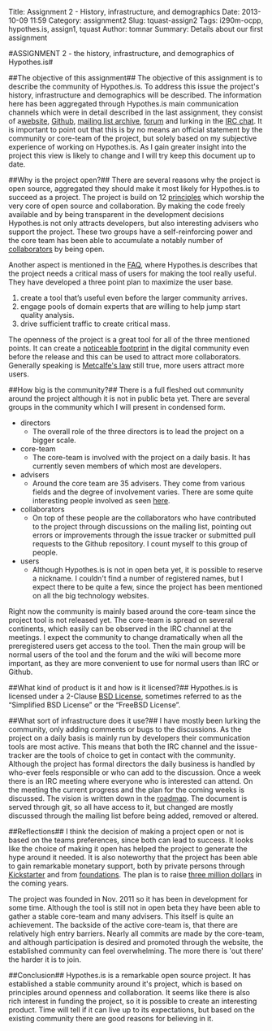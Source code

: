 Title: Assignment 2 - History, infrastructure, and demographics
Date: 2013-10-09 11:59
Category: assignment2
Slug: tquast-assign2
Tags: i290m-ocpp, hypothes.is, assign1, tquast
Author: tomnar
Summary: Details about our first assignment

#ASSIGNMENT 2 - the history, infrastructure, and demographics of Hypothes.is#


##The objective of this assignment##
The objective of this assignment is to describe the community of Hypothes.is. To address this issue the project's history, infrastructure and demographics will be described. The information here has been aggregated through Hypothes.is main communication channels which were in detail described in the last assignment, they consist of a[website](http://hypothes.is/), [Github](https://github.com/hypothesis), [mailing list archive](http://list.hypothes.is/archive/dev/), [forum](https://groups.google.com/forum/#!forum/hypothesis-forum) and lurking in the [IRC chat](http://webchat.freenode.net/?channels=hypothes.is). It is important to point out that this is by no means an official statement by the community or core-team of the project, but solely based on my subjective experience of working on Hypothes.is. As I gain greater insight into the project this view is likely to change and I will try keep this document up to date.

##Why is the project open?##
There are several reasons why the project is open source, aggregated they should make it most likely for Hypothes.is to succeed as a project. The project is build on 12 [principles](http://hypothes.is/principles/) which worship the very core of open source and collaboration. By  making the code freely available and by being transparent in the development decisions Hypothes.is not only attracts developers, but also interesting advisers who support the project. These two groups have a self-reinforcing power and the core team has been able to accumulate a notably number of [collaborators](http://hypothes.is/who/) by being open.

Another aspect is mentioned in the [FAQ](http://hypothes.is/faq/), where Hypothes.is describes that the project needs a critical mass of users for making the tool really useful. They have developed a three point plan to maximize the user base.

1. create a tool that’s useful even before the larger community arrives.
2. engage pools of domain experts that are willing to help jump start quality analysis.
3. drive sufficient traffic to create critical mass.

The openness of the project is a great tool for all of the three mentioned points. It can create a [noticeable footprint](http://opensource.com/business/13/2/self-promoting-open-source-projects) in the digital community even before the release and this can be used to attract more collaborators. Generally speaking is [Metcalfe's law](http://en.wikipedia.org/wiki/Metcalfe's_law) still true, more users attract more users.

##How big is the community?##
There is a full fleshed out community around the project although it is not in public beta yet. There are several groups in the community which I will present in condensed form.

* directors
    + The overall role of the three directors is to lead the project on a bigger scale.
* core-team
    + The core-team is involved with the project on a daily basis. It has currently seven members of which most are developers.
* advisers
    + Around the core team are 35 advisers. They come from various fields and the degree of involvement varies. There are some quite interesting people involved as seen [here](http://hypothes.is/who/).
* collaborators
    + On top of these people are the collaborators who have contributed to the project through discussions on the mailing list, pointing out errors or improvements through the issue tracker or submitted pull requests to the Github repository. I count myself to this group of people.
* users
    + Although Hypothes.is is not in open beta yet, it is possible to reserve a nickname. I couldn't find a number of registered names, but I expect there to be quite a few, since the project has been mentioned on all the big technology websites.
	
Right now the community is mainly based around the core-team since the project tool is not released yet. The core-team is spread on several continents, which easily can be observed in the IRC channel at the meetings. I expect the community to change dramatically when all the preregistered users get access to the tool. Then the main group will be normal users of the tool and the forum and the wiki will become more important, as they are more convenient to use for normal users than IRC or Github.

##What kind of product is it and how is it licensed?##
Hypothes.is is licensed under a 2-Clause [BSD License](https://en.wikipedia.org/wiki/BSD_licenses), sometimes referred to as the “Simplified BSD License” or the “FreeBSD License”.

##What sort of infrastructure does it use?##
I have mostly been lurking the community, only adding comments or bugs to the discussions. As the project on a daily basis is mainly run by developers their communication tools are most active. This means that both the IRC channel and the issue-tracker are the tools of choice to get in contact with the community. Although the project has formal directors the daily business is handled by who-ever feels responsible or who can add to the discussion. Once a week there is an IRC meeting where everyone who is interested can attend. On the meeting the current progress and the plan for the coming weeks is discussed. The vision is written down in the [roadmap](https://github.com/hypothesis/h/wiki/roadmap). The document is served through git, so all have access to it, but changed are mostly discussed through the mailing list before being added, removed or altered. 

##Reflections##
I think the decision of making a project open or not is based on the teams preferences, since both can lead to success. It looks like the choice of making it open has helped the project to generate the hype around it needed. It is also noteworthy that the project has been able to gain remarkable monetary support, both by private persons through [Kickstarter](http://www.kickstarter.com/projects/dwhly/hypothesis-taking-peer-review-to-the-internet) and from [foundations](http://hypothes.is/donors/). The plan is to raise [three million dollars](http://lj.libraryjournal.com/2013/01/oa/8-questions-with-peter-brantley/) in the coming years.

The project was founded in Nov. 2011 so it has been in development for some time. Although the tool is still not in open beta they have been able to gather a stable core-team and many advisers. This itself is quite an achievement. The backside of the active core-team is, that there are relatively high entry barriers. Nearly all commits are made by the core-team, and although participation is desired and promoted through the website, the established community can feel overwhelming. The more there is 'out there' the harder it is to join.

##Conclusion##
Hypothes.is is a remarkable open source project. It has established a stable community around it's project, which is based on principles around openness and collaboration. It seems like there is also rich interest in funding the project, so it is possible to create an interesting product. Time will tell if it can live up to its expectations, but based on the existing community there are good reasons for believing in it.